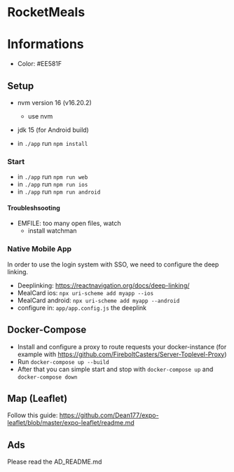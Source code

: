 # RocketMeals


# Informations

- Color: #EE581F

## Setup

- nvm version 16 (v16.20.2)
	- use nvm
- jdk 15 (for Android build)

- in `./app` run `npm install`

### Start

- in `./app` run `npm run web`
- in `./app` run `npm run ios`
- in `./app` run `npm run android`

#### Troubleshsooting

- EMFILE: too many open files, watch
	- install watchman



### Native Mobile App

In order to use the login system with SSO, we need to configure the deep linking.
- Deeplinking: https://reactnavigation.org/docs/deep-linking/
- MealCard ios: ```npx uri-scheme add myapp --ios```
- MealCard android: ```npx uri-scheme add myapp --android```
- configure in: `app/app.config.js` the deeplink

## Docker-Compose
- Install and configure a proxy to route requests your docker-instance (for example with https://github.com/FireboltCasters/Server-Toplevel-Proxy)
- Run ```docker-compose up --build```
- After that you can simple start and stop with ```docker-compose up``` and ```docker-compose down```


## Map (Leaflet)

Follow this guide: https://github.com/Dean177/expo-leaflet/blob/master/expo-leaflet/readme.md


## Ads
Please read the AD_README.md
